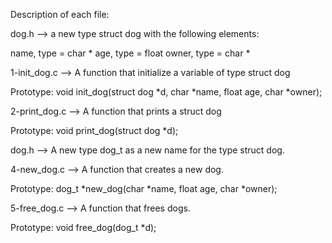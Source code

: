 Description of each file:

dog.h --> a new type struct dog with the following elements:

name, type = char *
age, type = float
owner, type = char *


1-init_dog.c --> A function that initialize a variable of type struct dog

Prototype: void init_dog(struct dog *d, char *name, float age, char *owner);

2-print_dog.c --> A function that prints a struct dog

Prototype: void print_dog(struct dog *d);

dog.h --> A  new type dog_t as a new name for the type struct dog.

4-new_dog.c --> A function that creates a new dog.

Prototype: dog_t *new_dog(char *name, float age, char *owner);

5-free_dog.c --> A function that frees dogs.

Prototype: void free_dog(dog_t *d);
